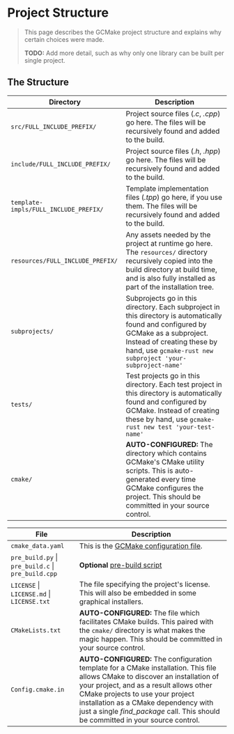 # Project Structure

> This page describes the GCMake project structure and explains why certain choices were made.
>
> **TODO:** Add more detail, such as why only one library can be built per single project.

## The Structure

| Directory | Description |
| --------- | ----------- |
| `src/FULL_INCLUDE_PREFIX/` | Project source files (*.c*, *.cpp*) go here. The files will be recursively found and added to the build. |
| `include/FULL_INCLUDE_PREFIX/` | Project source files (*.h*, *.hpp*) go here. The files will be recursively found and added to the build. |
| `template-impls/FULL_INCLUDE_PREFIX/` | Template implementation files (*.tpp*) go here, if you use them. The files will be recursively found and added to the build. |
| `resources/FULL_INCLUDE_PREFIX/` | Any assets needed by the project at runtime go here. The `resources/` directory recursively copied into the build directory at build time, and is also fully installed as part of the installation tree. |
| `subprojects/` | Subprojects go in this directory. Each subproject in this directory is automatically found and configured by GCMake as a subproject. Instead of creating these by hand, use `gcmake-rust new subproject 'your-subproject-name'` |
| `tests/` | Test projects go in this directory. Each test project in this directory is automatically found and configured by GCMake. Instead of creating these by hand, use `gcmake-rust new test 'your-test-name'` |
| `cmake/` | **AUTO-CONFIGURED:** The directory which contains GCMake's CMake utility scripts. This is auto-generated every time GCMake configures the project. This should be committed in your source control. |

| File | Description |
| ---- | ----------- |
| `cmake_data.yaml` | This is the [GCMake configuration file](cmake_data_config/cmake_data.md). |
| `pre_build.py` \| `pre_build.c` \| `pre_build.cpp` | **Optional** [pre-build script](pre_build_scripts.md) |
| `LICENSE` \| `LICENSE.md` \| `LICENSE.txt` | The file specifying the project's license. This will also be embedded in some graphical installers. |
| `CMakeLists.txt` | **AUTO-CONFIGURED:** The file which facilitates CMake builds. This paired with the `cmake/` directory is what makes the magic happen. This should be committed in your source control. |
| `Config.cmake.in` | **AUTO-CONFIGURED:** The configuration template for a CMake installation. This file allows CMake to discover an installation of your project, and as a result allows other CMake projects to use your project installation as a CMake dependency with just a single *find_package* call. This should be committed in your source control. |
